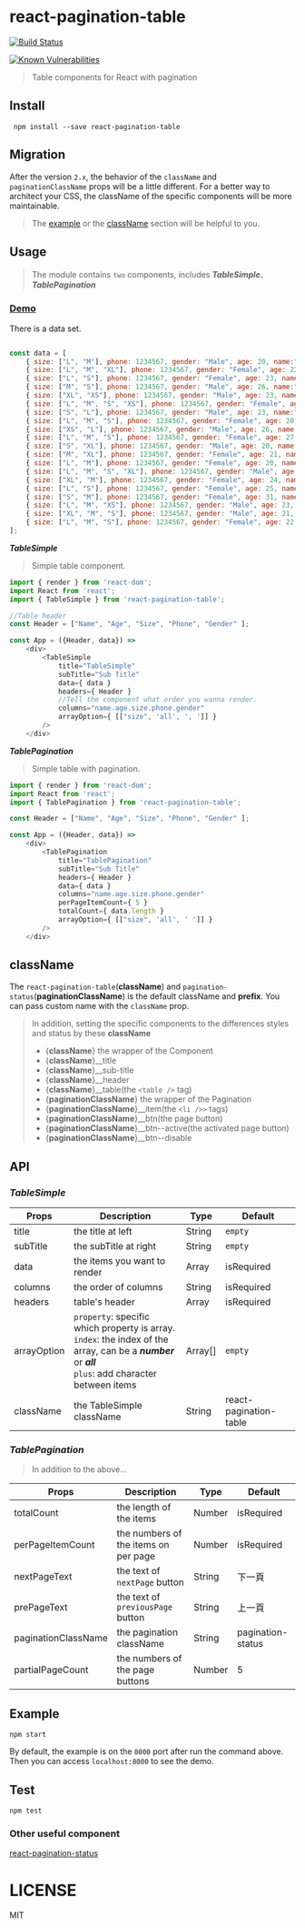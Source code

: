 # react-pagination-table

[![Build Status](https://travis-ci.org/addhome2001/react-pagination-table.svg?branch=master)](https://travis-ci.org/addhome2001/react-pagination-table)

[![Known Vulnerabilities](https://snyk.io/test/github/addhome2001/react-pagination-table/badge.svg)](https://snyk.io/test/github/addhome2001/react-pagination-table)

> Table components for React with pagination

## Install
```
 npm install --save react-pagination-table
```

## Migration
After the version `2.x`, the behavior of the `className` and `paginationClassName` props will be a little different. For a better way to architect your CSS, the className of the specific components will be more maintainable.

> The [example](https://github.com/addhome2001/react-pagination-table/blob/master/example) or the [className](https://github.com/addhome2001/react-pagination-table#className) section will be helpful to you.


## Usage

>The module contains `two` components, includes ___TableSimple___、___TablePagination___

### [Demo](https://addhome2001.github.io/react-pagination-table/)

There is a data set.

````javascript

const data = [
    { size: ["L", "M"], phone: 1234567, gender: "Male", age: 20, name:"Ben" },
    { size: ["L", "M", "XL"], phone: 1234567, gender: "Female", age: 22, name:"Ken" },
    { size: ["L", "S"], phone: 1234567, gender: "Female", age: 23, name:"Jay" },
    { size: ["M", "S"], phone: 1234567, gender: "Male", age: 26, name:"Chip" },
    { size: ["XL", "XS"], phone: 1234567, gender: "Male", age: 23, name:"Lee" },
    { size: ["L", "M", "S", "XS"], phone: 1234567, gender: "Female", age: 30, name:"Frank" },
    { size: ["S", "L"], phone: 1234567, gender: "Male", age: 23, name:"CoCo" },
    { size: ["L", "M", "S"], phone: 1234567, gender: "Female", age: 20, name:"Fake" },
    { size: ["XS", "L"], phone: 1234567, gender: "Male", age: 26, name:"Dump" },
    { size: ["L", "M", "S"], phone: 1234567, gender: "Female", age: 27, name:"Ocean" },
    { size: ["S", "XL"], phone: 1234567, gender: "Male", age: 20, name:"Polo" },
    { size: ["M", "XL"], phone: 1234567, gender: "Female", age: 21, name:"Queen" },
    { size: ["L", "M"], phone: 1234567, gender: "Female", age: 20, name:"Bump" },
    { size: ["L", "M", "S", "XL"], phone: 1234567, gender: "Male", age: 22, name:"Judy" },
    { size: ["XL", "M"], phone: 1234567, gender: "Female", age: 24, name:"Ryan" },
    { size: ["L", "S"], phone: 1234567, gender: "Female", age: 25, name:"Flow" },
    { size: ["S", "M"], phone: 1234567, gender: "Female", age: 31, name:"Ray" },
    { size: ["L", "M", "XS"], phone: 1234567, gender: "Male", age: 23, name:"Yen" },
    { size: ["XL", "M", "S"], phone: 1234567, gender: "Male", age: 21, name:"Gray" },
    { size: ["L", "M", "S"], phone: 1234567, gender: "Female", age: 22, name:"Tom" }
];
````

___TableSimple___

>Simple table component.

````javascript
import { render } from 'react-dom';
import React from 'react';
import { TableSimple } from 'react-pagination-table';

//Table header
const Header = ["Name", "Age", "Size", "Phone", "Gender" ];

const App = ({Header, data}) =>
    <div>
        <TableSimple
            title="TableSimple"
            subTitle="Sub Title"
            data={ data }
            headers={ Header }
            //Tell the component what order you wanna render.
            columns="name.age.size.phone.gender"
            arrayOption={ [["size", 'all', ', ']] }
        />
    </div>

````


___TablePagination___

>Simple table with pagination.

````javascript
import { render } from 'react-dom';
import React from 'react';
import { TablePagination } from 'react-pagination-table';

const Header = ["Name", "Age", "Size", "Phone", "Gender" ];

const App = ({Header, data}) =>
    <div>
        <TablePagination
            title="TablePagination"
            subTitle="Sub Title"
            headers={ Header }
            data={ data }
            columns="name.age.size.phone.gender"
            perPageItemCount={ 5 }
            totalCount={ data.length }
            arrayOption={ [["size", 'all', ' ']] }
        />
    </div>

````

## className
The `react-pagination-table`(**className**) and `pagination-status`(**paginationClassName**) is the default className and **prefix**. You can pass custom name with the `className` prop.

> In addition, setting the specific components to the differences styles and status by these **className**
>- {**className**} the wrapper of the Component
>- {**className**}__title
>- {**className**}__sub-title
>- {**className**}__header
>- {**className**}__table(the `<table />` tag)
>- {**paginationClassName**} the wrapper of the Pagination
>- {**paginationClassName**}__item(the `<li />>` tags)
>- {**paginationClassName**}__btn(the page button)
>- {**paginationClassName**}__btn--active(the activated page button)
>- {**paginationClassName**}__btn--disable

## API

### ___TableSimple___

| Props        | Description                        | Type          | Default                  |
|------------------|------------------------------------|---------------|--------------------------|
| title   |  the title at left          | String      | `empty`                      |
| subTitle | the subTitle at right  | String        | `empty`                |
| data            | the items you want to render   | Array        | isRequired                       |
| columns  | the order of columns         | String        | isRequired                       |
| headers         | table's header                     | Array        | isRequired                   |
| arrayOption | `property`: specific which property is array.<br> `index`: the index of the array, can be a ___number___ or ___all___<br>`plus`: add character between items | Array[]        | `empty`                   |
| className         | the TableSimple className                     | String        | react-pagination-table                  |

### ___TablePagination___

>In addition to the above...

| Props        | Description                        | Type          | Default                  |
|------------------|------------------------------------|---------------|--------------------------|
| totalCount            | the length of the items                 | Number        | isRequired                       |
| perPageItemCount  | the numbers of the items on per page           | Number        | isRequired                       |
| nextPageText         | the text of `nextPage` button                     | String        | 下一頁                    |
| prePageText         | the text of `previousPage` button                     | String        | 上一頁                    |
| paginationClassName         | the pagination className                | String        | pagination-status |
| partialPageCount         | the numbers of the page buttons                     | Number        | 5                  |

## Example
```
npm start
```

By default, the example is on the `8000` port after run the command above. Then you can access `localhost:8000` to see the demo.

## Test
```
npm test
```

### Other useful component
[react-pagination-status](https://www.npmjs.com/package/react-pagination-status)

LICENSE
=======

MIT

